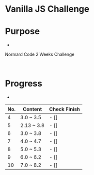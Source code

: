 # Vanilla JS Challenge

# Purpose
-
Normard Code 2 Weeks Challenge

</br>

# Progress
-

| No. | Content | Check Finish |
|---|---|---|
| 4 | 3.0 ~ 3.5 | - [] |
| 5 | 2.13 ~ 3.8 | - [] |
| 6 | 3.0 ~ 3.8 | - [] |
| 7 | 4.0 ~ 4.7 | - [] |
| 8 | 5.0 ~ 5.3 | - [] |
| 9 | 6.0 ~ 6.2 | - [] |
| 10 | 7.0 ~ 8.2 | - [] |

</br>
